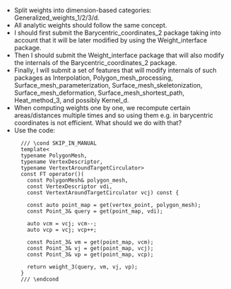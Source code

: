 * Split weights into dimension-based categories: Generalized_weights_1/2/3/d.
* All analytic weights should follow the same concept.
* I should first submit the Barycentric_coordinates_2 package taking into account that
  it will be later modified by using the Weight_interface package.
* Then I should submit the Weight_interface package that will also modify the internals
  of the Barycentric_coordinates_2 package.
* Finally, I will submit a set of features that will modify internals of such packages
  as Interpolation, Polygon_mesh_processing, Surface_mesh_parameterization, Surface_mesh_skeletonization,
  Surface_mesh_deformation, Surface_mesh_shortest_path, Heat_method_3, and possibly Kernel_d.
* When computing weights one by one, we recompute certain areas/distances multiple times and so
  using them e.g. in barycentric coordinates is not efficient. What should we do with that?
* Use the code:
  ```
    /// \cond SKIP_IN_MANUAL
    template<
    typename PolygonMesh,
    typename VertexDescriptor,
    typename VertextAroundTargetCirculator>
    const FT operator()(
      const PolygonMesh& polygon_mesh,
      const VertexDescriptor vdi,
      const VertextAroundTargetCirculator vcj) const {

      const auto point_map = get(vertex_point, polygon_mesh);
      const Point_3& query = get(point_map, vdi);

      auto vcm = vcj; vcm--;
      auto vcp = vcj; vcp++;

      const Point_3& vm = get(point_map, vcm);
      const Point_3& vj = get(point_map, vcj);
      const Point_3& vp = get(point_map, vcp);

      return weight_3(query, vm, vj, vp);
    }
    /// \endcond
  ```
